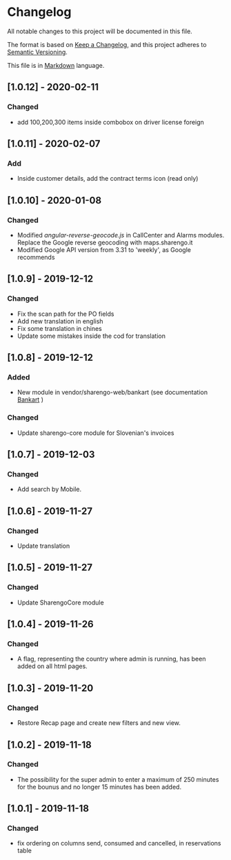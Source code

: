 # Changelog

All notable changes to this project will be documented in this file.

The format is based on [Keep a Changelog](https://keepachangelog.com/en/1.0.0/),
and this project adheres to [Semantic Versioning](https://semver.org/spec/v2.0.0.html).

This file is in [Markdown](https://www.markdownguide.org/basic-syntax/) language.

## [1.0.12] - 2020-02-11

### Changed

- add 100,200,300 items inside combobox on driver license foreign

## [1.0.11] - 2020-02-07

### Add

- Inside customer details, add the contract terms icon (read only)

## [1.0.10] - 2020-01-08

### Changed

- Modified _angular-reverse-geocode.js_ in CallCenter and Alarms modules. Replace the Google reverse geocoding with maps.sharengo.it
- Modified Google API version from 3.31 to 'weekly', as Google recommends


## [1.0.9] - 2019-12-12

### Changed

- Fix the scan path for the PO fields
- Add new translation in english
- Fix some translation in chines
- Update some mistakes inside the cod for translation

## [1.0.8] - 2019-12-12

### Added

- New module in vendor/sharengo-web/bankart (see documentation [Bankart](https://gateway.bankart.si/documentation/gateway) )

### Changed

- Update sharengo-core module for Slovenian's invoices

## [1.0.7] - 2019-12-03

### Changed

- Add search by Mobile.

## [1.0.6] - 2019-11-27

### Changed

- Update translation

## [1.0.5] - 2019-11-27

### Changed

- Update SharengoCore module

## [1.0.4] - 2019-11-26

### Changed

- A flag, representing the country where admin is running, has been added  on all html pages.

## [1.0.3] - 2019-11-20

### Changed

- Restore Recap page and create new filters and new view.

## [1.0.2] - 2019-11-18

### Changed

- The possibility for the super admin to enter a maximum of 250 minutes for the bounus and no longer 15 minutes has been added.

## [1.0.1] - 2019-11-18

### Changed

- fix ordering on columns send, consumed and cancelled, in reservations table
